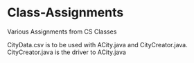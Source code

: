 # Class-Assignments
Various Assignments from CS Classes

CityData.csv is to be used with ACity.java and CityCreator.java.
  CityCreator.java is the driver to ACity.java
